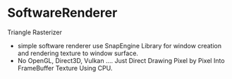 # SoftwareRenderer
Triangle Rasterizer


- simple software renderer use SnapEngine Library for window creation and rendering texture to window surface.
- No OpenGL, Direct3D, Vulkan .... Just Direct Drawing Pixel by Pixel Into FrameBuffer Texture Using CPU.
